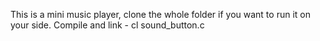 This is a mini music player, clone the whole folder if you want to run it on your side.
Compile and link - cl sound_button.c
